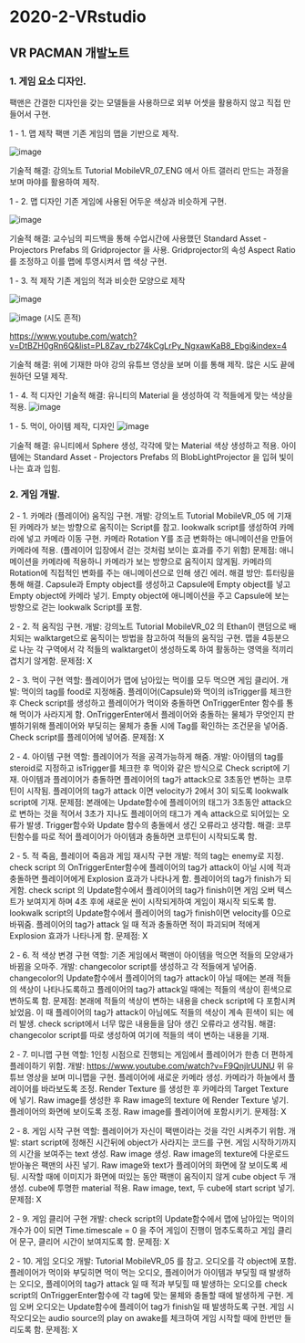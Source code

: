 # 2020-2-VRstudio

## VR PACMAN 개발노트

### 1. 게임 요소 디자인.
팩맨은 간결한 디자인을 갖는 모델들을 사용하므로 외부 어셋을 활용하지 않고 직접 만들어서 구현.

1 - 1. 맵 제작
팩맨 기존 게임의 맵을 기반으로 제작. 

![image](https://user-images.githubusercontent.com/77597604/203217793-881dea42-fbea-4031-aab8-f3773c6f3fbf.png)


기술적 해결: 강의노트 Tutorial MobileVR_07_ENG 에서 아트 갤러리 만드는 과정을 보며 마야를 활용하여 제작.

1 - 2. 맵 디자인
기존 게임에 사용된 어두운 색상과 비슷하게 구현.

![image](https://user-images.githubusercontent.com/77597604/203217887-79e81d0b-d405-4ae0-876f-4b5ecc2881aa.png)

기술적 해결: 교수님의 피드백을 통해 수업시간에 사용했던 Standard Asset - Projectors Prefabs 의 Gridprojector 을 사용. Gridprojector의 속성 Aspect Ratio를 조정하고 이를 맵에 투영시켜서 맵 색상 구현. 

1 - 3. 적 제작
기존 게임의 적과 비슷한 모양으로 제작

![image](https://user-images.githubusercontent.com/77597604/203217942-c43c2803-c668-49a0-81a1-2f7418de0f82.png)

![image](https://user-images.githubusercontent.com/77597604/203218006-d4b93586-8eb2-4ca9-89bc-3983ac2ef235.png)
(시도 흔적)

https://www.youtube.com/watch?v=DtBZH0gRn6Q&list=PL8Zav_rb274kCgLrPy_NgxawKaB8_Ebgi&index=4

기술적 해결: 위에 기재한 마야 강의 유튜브 영상을 보며 이를 통해 제작. 
많은 시도 끝에 원하던 모델 제작.

1 - 4. 적 디자인
기술적 해결: 유니티의 Material 을 생성하여 각 적들에게 맞는 색상을 적용.
![image](https://user-images.githubusercontent.com/77597604/203218065-6a6542c0-0081-498d-acf9-a5b0beec3dbf.png)

1 - 5. 먹이, 아이템 제작, 디자인 
![image](https://user-images.githubusercontent.com/77597604/203218093-ea59bd54-d6c5-4c2a-9472-e59c8f2e6a4a.png)

기술적 해결: 유니티에서 Sphere 생성, 각각에 맞는 Material 색상 생성하고 적용. 아이템에는 Standard Asset - Projectors Prefabs 의 BlobLightProjector 을 입혀 빛이 나는 효과 입힘.

### 2. 게임 개발.
2 - 1. 카메라 (플레이어) 움직임 구현.
개발: 강의노트 Tutorial MobileVR_05 에 기재된 카메라가 보는 방향으로 움직이는 Script를 참고.  lookwalk script를 생성하여 카메라에 넣고 카메라 이동 구현. 카메라 Rotation Y를 조금 변화하는 애니메이션을 만들어 카메라에 적용. (플레이어 입장에서 걷는 것처럼 보이는 효과를 주기 위함)
문제점: 애니메이션을 카메라에 적용하니 카메라가 보는 방향으로 움직이지 않게됨. 카메라의 Rotation에 직접적인 변화를 주는 애니메이션으로 인해 생긴 에러.
해결 방안: 튜터링을 통해 해결. Capsule과 Empty object를 생성하고 Capsule에 Empty object를 넣고 Empty object에 카메라 넣기. Empty object에 애니메이션을 주고 Capsule에 보는 방향으로 걷는 lookwalk Script를 포함. 

2 - 2. 적 움직임 구현.
개발: 강의노트 Tutorial MobileVR_02 의 Ethan이 랜덤으로 배치되는 walktarget으로 움직이는 방법을 참고하여 적들의 움직임 구현. 맵을 4등분으로 나눈 각 구역에서 각 적들의 walktarget이 생성하도록 하여 활동하는 영역을 적끼리 겹치기 않게함.
문제점: X

2 - 3. 먹이 구현
역할: 플레이어가 맵에 남아있는 먹이를 모두 먹으면 게임 클리어.
개발: 먹이의 tag를 food로 지정해줌. 플레이어(Capsule)와 먹이의 isTrigger를 체크한 후 Check script를 생성하고 플레이어가 먹이와 충돌하면 OnTriggerEnter 함수를 통해 먹이가 사라지게 함. OnTriggerEnter에서 플레이어와 충돌하는 물체가 무엇인지 판별하기위해 플레이어와 부딪히는 물체가 충돌 시에 Tag를 확인하는 조건문을 넣어줌. Check script를 플레이어에 넣어줌. 
문제점: X

2 - 4. 아이템 구현
역할: 플레이어가 적을 공격가능하게 해줌.
개발: 아이템의 tag를 steroid로 지정하고 isTrigger를 체크한 후 먹이와 같은 방식으로 Check script에 기재. 아이템과 플레이어가 충돌하면 플레이어의 tag가 attack으로 3초동안 변하는 코루틴이 시작됨. 플레이어의 tag가 attack 이면 velocity가 2에서 3이 되도록 lookwalk script에 기재.
문제점: 본래에는 Update함수에 플레이어의 태그가 3초동안 attack으로 변하는 것을 적어서 3초가 지나도 플레이어의 태그가 계속 attack으로 되어있는 오류가 발생. Trigger함수와 Update 함수의 충돌에서 생긴 오류라고 생각함.
해결: 코루틴함수를 따로 적어 플레이어가 아이템과 충돌하면 코루틴이 시작되도록 함.

2 - 5. 적 죽음, 플레이어 죽음과 게임 재시작 구현
개발: 적의 tag는 enemy로 지정. check script 의 OnTriggerEnter함수에 플레이어의 tag가 attack이 아닐 시에 적과 충돌하면 플레이어에게 Explosion 효과가 나타나게 함. 플레이어의 tag가 finish가 되게함. check script 의 Update함수에서 플레이어의 tag가 finish이면 게임 오버 텍스트가 보여지게 하며 4초 후에 새로운 씬이 시작되게하여 게임이 재시작 되도록 함. lookwalk script의 Update함수에서 플레이어의 tag가 finish이면 velocity를 0으로 바꿔줌. 플레이어의 tag가 attack 일 때 적과 충돌하면 적이 파괴되며 적에게 Explosion 효과가 나타나게 함.
문제점: X

2 - 6. 적 색상 변경 구현
역할: 기존 게임에서 팩맨이 아이템을 먹으면 적들의 모양새가 바뀜을 오마주.
개발: changecolor script를 생성하고 각 적들에게 넣어줌. changecolor의 Update함수에서 플레이어의 tag가 attack이 아닐 때에는 본래 적들의 색상이 나타나도록하고 플레이어의 tag가 attack일 때에는 적들의 색상이 흰색으로 변하도록 함.
문제점: 본래에 적들의 색상이 변하는 내용을 check script에 다 포함시켜놨었음. 이 때 플레이어의 tag가 attack이 아님에도 적들의 색상이 계속 흰색이 되는 에러 발생. check script에서 너무 많은 내용들을 담아 생긴 오류라고 생각됨.
해결: changecolor script를 따로 생성하여 여기에 적들의 색이 변하는 내용을 기재.

2 - 7. 미니맵 구현
역할: 1인칭 시점으로 진행되는 게임에서 플레이어가 한층 더 편하게 플레이하기 위함.
개발: https://www.youtube.com/watch?v=F9QnjlrUUNU
위 유튜브 영상을 보며 미니맵을 구현. 플레이어에 새로운 카메라 생성. 카메라가 하늘에서 플레이어를 바라보도록 조정. Render Texture 를 생성한 후 카메라의 Target Texture 에 넣기. Raw image를 생성한 후 Raw image의 texture 에 Render Texture 넣기. 플레이어의 화면에 보이도록 조정. Raw image를 플레이어에 포함시키기.
문제점: X

2 - 8. 게임 시작 구현
역할: 플레이어가 자신이 팩맨이라는 것을 각인 시켜주기 위함.
개발: start script에 정해진 시간뒤에 object가 사라지는 코드를 구현. 게임 시작하기까지의 시간을 보여주는 text 생성. Raw image 생성. Raw image의 texture에 다운로드 받아놓은 팩맨의 사진 넣기. Raw image와 text가 플레이어의 화면에 잘 보이도록 세팅. 시작할 때에 이미지가 화면에 떠있는 동안 팩맨이 움직이지 않게 cube object 두 개 생성. cube에 투명한 material 적용. Raw image, text, 두 cube에 start script 넣기. 
문제점: X



2 - 9. 게임 클리어 구현
개발: check script의 Update함수에서 맵에 남아있는 먹이의 개수가 0이 되면 Time.timescale = 0 을 주어 게임이 진행이 멈추도록하고 게임 클리어 문구, 클리어 시간이 보여지도록 함.
문제점: X

2 - 10. 게임 오디오
개발: Tutorial MobileVR_05 를 참고. 오디오를 각 object에 포함. 플레이어가 먹이와 부딪히면 먹이 먹는 오디오, 플레이어가 아이템과 부딪힐 때 발생하는 오디오, 플레이어의 tag가 attack 일 때 적과 부딪힐 때 발생하는 오디오를 check script의 OnTriggerEnter함수에 각 tag에 맞는 물체와 충돌할 때에 발생하게 구현. 게임 오버 오디오는 Update함수에 플레이어 tag가 finish일 때 발생하도록 구현. 게임 시작오디오는 audio source의 play on awake를 체크하여 게임 시작할 때에 한번만 들리도록 함. 
문제점: X

